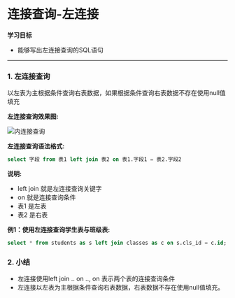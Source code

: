 # 连接查询-左连接

**学习目标**

* 能够写出左连接查询的SQL语句

---

### 1. 左连接查询

以左表为主根据条件查询右表数据，如果根据条件查询右表数据不存在使用null值填充

**左连接查询效果图:**

![内连接查询](/mysqlquery/imgs/左连接查询.png)

**左连接查询语法格式:**

```sql
select 字段 from 表1 left join 表2 on 表1.字段1 = 表2.字段2
```

**说明:**

* left join 就是左连接查询关键字
* on 就是连接查询条件
* 表1 是左表
* 表2 是右表

**例1：使用左连接查询学生表与班级表:**

```sql
select * from students as s left join classes as c on s.cls_id = c.id;
```

### 2. 小结

* 左连接使用left join .. on .., on 表示两个表的连接查询条件
* 左连接以左表为主根据条件查询右表数据，右表数据不存在使用null值填充。











